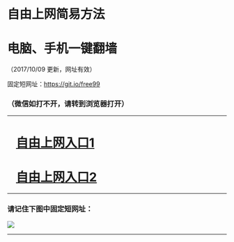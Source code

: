 ﻿# 自由上网简易方法

# 电脑、手机一键翻墙

（2017/10/09 更新，网址有效）

固定短网址：https://git.io/free99

### （微信如打不开，请转到浏览器打开）


***





# &nbsp;&nbsp; <a href="http://ft3116510068.fwq-tz-1001.info/fwqtz01.html?t=100900113030 " target="_blank">自由上网入口1</a>
# &nbsp;&nbsp; <a href="http://ft1266227897.fwq-tz-1002.info/fwqtz02.html?t=100900131816 " target="_blank">自由上网入口2</a>
***

### 请记住下图中固定短网址：

<img src="https://s3-us-west-2.amazonaws.com/fwq-1001/yjfq-20170905okok.png" /> 


***

